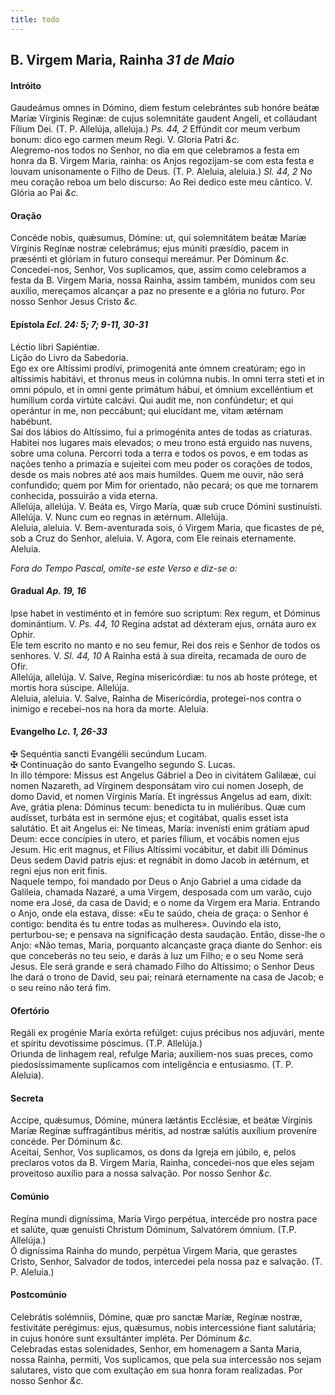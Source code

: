 ```yaml
---
title: todo
---
```

<h2 class="text-center">B. Virgem Maria, Rainha <em>31 de Maio</em></h2>

<h4 class="text-center">Intróito</h4>
<div class="container-fluid">
<div class="row">
<div class="dropcap text-justify">
Gaudeámus omnes in Dómino, diem festum celebrántes sub honóre beátæ Maríæ Vírginis Reginæ: de cujus solemnitáte gaudent Angeli, et colláudant Fílium Dei. (T. P. Allelúja, allelúja.) <em>Ps. 44, 2</em> Effúndit cor meum verbum bonum: dico ego carmen meum Regi.
V. Gloria Patri <em>&c.</em>
</div>
<div class="dropcap text-justify">
Alegremo-nos todos no Senhor, no dia em que celebramos a festa em honra da B. Virgem Maria, rainha: os Anjos regozijam-se com esta festa e louvam unisonamente o Filho de Deus. (T. P. Aleluia, aleluia.) <em>Sl. 44, 2</em> No meu coração reboa um belo discurso: Ao Rei dedico este meu cântico.
V. Glória ao Pai <em>&c.</em>
</div>
</div>
</div>

<h4 class="text-center">Oração</h4>
<div class="container-fluid">
<div class="row">
<div class="dropcap text-justify">
Concéde nobis, quǽsumus, Dómine: ut, qui solemnitátem beátæ Maríæ Vírginis Regínæ nostræ celebrámus; ejus múniti præsídio, pacem in præsénti et glóriam in futuro consequi mereámur. Per Dóminum <em>&c.</em>
</div>
<div class="dropcap text-justify">
Concedei-nos, Senhor, Vos suplicamos, que, assim como celebramos a festa da B. Virgem Maria, nossa Rainha, assim também, munidos com seu auxílio, mereçamos alcançar a paz no presente e a glória no futuro. Por nosso Senhor Jesus Cristo <em>&c.</em>
</div>
</div>
</div>

<h4 class="text-center">Epístola <em>Ecl. 24: 5; 7; 9-11, 30-31</em></h4>
<div class="container-fluid">
<div class="row">
<div class="text-justify">
Léctio libri Sapiéntiæ.
</div>
<div class="text-justify">
Lição do Livro da Sabedoria.
</div>
<div class="dropcap text-justify">
Ego ex ore Altíssimi prodívi, primogenitá ante ómnem creatúram; ego in altíssimis habitávi, et thronus meus in colúmna nubis. In omni terra steti et in omni pópulo, et in omni gente primátum hábui, et ómnium excelléntium et humílium corda virtúte calcávi. Qui audit me, non confúndetur; et qui operántur in me, non peccábunt; qui elucídant me, vitam ætérnam habébunt.
</div>
<div class="dropcap text-justify">
Saí dos lábios do Altíssimo, fui a primogénita antes de todas as criaturas. Habitei nos lugares mais elevados; o meu trono está erguido nas nuvens, sobre uma coluna. Percorri toda a terra e todos os povos, e em todas as nações tenho a primazia e sujeitei com meu poder os corações de todos, desde os mais nobres até aos mais humildes. Quem me ouvir, não será confundido; quem por Mim for orientado, não pecará; os que me tornarem conhecida, possuirão a vida eterna.
</div>
</div>
</div>

<div class="container-fluid">
<div class="row">
<div class="text-justify">
Allelúja, allelúja. V. Beáta es, Virgo María, quæ sub cruce Dómini sustinuísti. Allelúja. V. Nunc cum eo regnas in ætérnum. Allelúja.
</div>
<div class="text-justify">
Aleluia, aleluia. V. Bem-aventurada sois, ó Virgem Maria, que ficastes de pé, sob a Cruz do Senhor, aleluia. V. Agora, com Ele reinais eternamente. Aleluia.
</div>
</div>
</div>

<em>Fora do Tempo Pascal, omite-se este Verso e diz-se o:</em>

<h4 class="text-center">Gradual <em>Ap. 19, 16</em></h4>
<div class="container-fluid">
<div class="row">
<div class="dropcap text-justify">
Ipse habet in vestiménto et in femóre suo scriptum: Rex regum, et Dóminus dominántium. V. <em>Ps. 44, 10</em> Regina adstat ad déxteram ejus, ornáta auro ex Ophir.
</div>
<div class="dropcap text-justify">
Ele tem escrito no manto e no seu femur, Rei dos reis e Senhor de todos os senhores. V. <em>Sl. 44, 10</em> A Rainha está à sua direita, recamada de ouro de Ofir.
</div>
<div class="text-justify">
Allelúja, allelúja. V. Salve, Regína misericórdiæ: tu nos ab hoste prótege, et mortis hora súscipe. Allelúja.
</div>
<div class="text-justify">
Aleluia, aleluia. V. Salve, Rainha de Misericórdia, protegei-nos contra o inimigo e recebei-nos na hora da morte. Aleluia.
</div>
</div>
</div>

<h4 class="text-center">Evangelho <em>Lc. 1, 26-33</em></h4>
<div class="container-fluid">
<div class="row">
<div class="text-justify">
<span class="text-danger">&#10016;</span> Sequéntia sancti Evangélii secúndum Lucam.
</div>
<div class="text-justify">
<span class="text-danger">&#10016;</span> Continuação do santo Evangelho segundo S. Lucas.
</div>
<div class="dropcap text-justify">
In illo témpore: Missus est Angelus Gábriel a Deo in civitátem Galilææ, cui nomen Nazareth, ad Vírginem desponsátam viro cui nomen Joseph, de domo David, et nomen Vírginis María. Et ingréssus Angelus ad eam, dixit: Ave, grátia plena: Dóminus tecum: benedícta tu in muliéribus. Quæ cum audísset, turbáta est in sermóne ejus; et cogitábat, qualis esset ista salutátio. Et ait Angelus ei: Ne timeas, María: invenísti enim grátiam apud Deum: ecce concípies in utero, et paries fílium, et vocábis nomen ejus Jesum. Hic erit magnus, et Fílius Altíssimi vocábitur, et dabit illi Dóminus Deus sedem David patris ejus: et regnábit in domo Jacob in ætérnum, et regni ejus non erit finis.
</div>
<div class="dropcap text-justify">
Naquele tempo, foi mandado por Deus o Anjo Gabriel a uma cidade da Galileia, chamada Nazaré, a uma Virgem, desposada com um varão, cujo nome era José, da casa de David; e o nome da Virgem era Maria. Entrando o Anjo, onde ela estava, disse: «Eu te saúdo, cheia de graça: o Senhor é contigo: bendita és tu entre todas as mulheres». Ouvindo ela isto, perturbou-se; e pensava na significação desta saudação. Então, disse-lhe o Anjo: «Não temas, Maria, porquanto alcançaste graça diante do Senhor: eis que conceberás no teu seio, e darás à luz um Filho; e o seu Nome será Jesus. Ele será grande e será chamado Filho do Altíssimo; o Senhor Deus lhe dará o trono de David, seu pai; reinará eternamente na casa de Jacob; e o seu reino não terá fim.
</div>
</div>
</div>

<h4 class="text-center">Ofertório</h4>
<div class="container-fluid">
<div class="row">
<div class="dropcap text-justify">
Regáli ex progénie María exórta refúlget: cujus précibus nos adjuvári, mente et spíritu devotíssime póscimus. (T.P. Allelúja.)
</div>
<div class="dropcap text-justify">
Oriunda de linhagem real, refulge Maria; auxiliem-nos suas preces, como piedosíssimamente suplicamos com inteligência e entusiasmo. (T. P. Aleluia).
</div>
</div>
</div>

<h4 class="text-center">Secreta</h4>
<div class="container-fluid">
<div class="row">
<div class="dropcap text-justify">
Accipe, quǽsumus, Dómine, múnera lætántis Ecclésiæ, et beátæ Vírginis Maríæ Regínæ suffragántibus méritis, ad nostræ salútis auxílium proveníre concéde. Per Dóminum <em>&c.</em>
</div>
<div class="dropcap text-justify">
Aceitai, Senhor, Vos suplicamos, os dons da Igreja em júbilo, e, pelos preclaros votos da B. Virgem Maria, Rainha, concedei-nos que eles sejam proveitoso auxílio para a nossa salvação. Por nosso Senhor <em>&c.</em>
</div>
</div>
</div>

<h4 class="text-center">Comúnio</h4>
<div class="container-fluid">
<div class="row">
<div class="dropcap text-justify">
Regína mundi digníssima, María Virgo perpétua, intercéde pro nostra pace et salúte, quæ genuísti Christum Dóminum, Salvatórem ómnium. (T.P. Allelúja.)
</div>
<div class="dropcap text-justify">
Ó digníssima Rainha do mundo, perpétua Virgem Maria, que gerastes Cristo, Senhor, Salvador de todos, intercedei pela nossa paz e salvação. (T. P. Aleluia.)
</div>
</div>
</div>

<h4 class="text-center">Postcomúnio</h4>
<div class="container-fluid">
<div class="row">
<div class="dropcap text-justify">
Celebrátis solémniis, Dómine, quæ pro sanctæ Maríæ, Regínæ nostræ, festivitáte perégimus: ejus, quǽsumus, nobis intercessióne fiant salutária; in cujus honóre sunt exsultánter impléta. Per Dóminum <em>&c.</em>
</div>
<div class="dropcap text-justify">
Celebradas estas solenidades, Senhor, em homenagem a Santa Maria, nossa Rainha, permiti, Vos suplicamos, que pela sua intercessão nos sejam salutares, visto que com exultação em sua honra foram realizadas. Por nosso Senhor <em>&c.</em>
</div>
</div>
</div>

